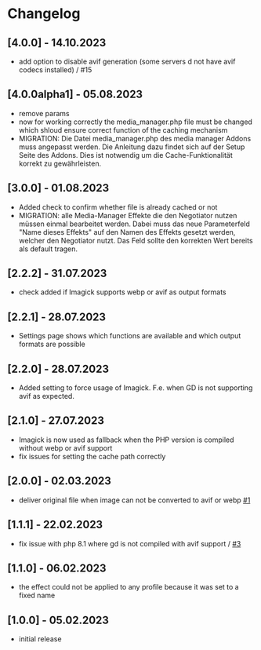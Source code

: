 # Changelog


## [4.0.0] - 14.10.2023

- add option to disable avif generation (some servers d not have avif codecs installed) / #15


## [4.0.0alpha1] - 05.08.2023

-  remove params
- now for working correctly the media_manager.php file must be changed which shloud ensure correct function of the caching mechanism
- MIGRATION: 
  Die Datei media_manager.php des media manager Addons muss angepasst werden. 
  Die Anleitung dazu findet sich auf der Setup Seite des Addons.
  Dies ist notwendig um die Cache-Funktionalität korrekt zu gewährleisten. 




## [3.0.0] - 01.08.2023

- Added check to confirm whether file is already cached or not
- MIGRATION: alle Media-Manager Effekte die den Negotiator nutzen müssen einmal bearbeitet werden. 
  Dabei muss das neue Parameterfeld "Name dieses Effekts" auf den Namen des Effekts gesetzt werden, welcher den Negotiator nutzt.
  Das Feld sollte den korrekten Wert bereits als default tragen.



## [2.2.2] - 31.07.2023

- check added if Imagick supports webp or avif as output formats



## [2.2.1] - 28.07.2023

- Settings page shows which functions are available and which output formats are possible



## [2.2.0] - 28.07.2023

- Added setting to force usage of Imagick. F.e. when GD is not supporting avif as expected.



## [2.1.0] - 27.07.2023

- Imagick is now used as fallback when the PHP version is compiled without webp or avif support
- fix issues for setting the cache path correctly



## [2.0.0] - 02.03.2023

- deliver original file when image can not be converted to avif or webp [#1](https://github.com/AndiLeni/media_negotiator/issues/1)



## [1.1.1] - 22.02.2023

- fix issue with php 8.1 where gd is not compiled with avif support / [#3](https://github.com/AndiLeni/media_negotiator/issues/3)



## [1.1.0] - 06.02.2023

- the effect could not be applied to any profile because it was set to a fixed name



## [1.0.0] - 05.02.2023

- initial release
